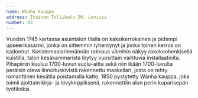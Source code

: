 ```yaml
---
name: Wanha kauppa
address: Itäinen Tullikatu 20, Loviisa
number: 43
---
```

Vuoden 1745 kartassa asuintalon tilalla on kaksikerroksinen ja pidempi upseerikasarmi, jonka on sittemmin lyhentynyt ja jonka toinen kerros on kadonnut. Koristemaalariemännän rakkaus väreihin näkyy rokokoohenkisellä kuistilla, talon kesäkammarista löytyy vuosittain vaihtuvia installaatioita. Pihapiiriin kuuluu 1700-luvun suola-aitta sekä niin ikään 1700-luvulta peräisin oleva linnoituskivistä rakennettu maakellari, josta on tehty romanttinen kesätila poistamalla katto. 1850 pystytetty Wanha kauppa, joka toimii ajoittain kirja- ja levykirppiksenä, rakennettiin alun perin kuparisepän työtiloiksi.